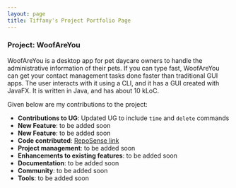 ```yaml
---
layout: page
title: Tiffany's Project Portfolio Page
---
```


### Project: WoofAreYou


WoofAreYou is a desktop app for pet daycare owners to handle the administrative information of their pets. If you can type fast, WoofAreYou can get your contact management tasks done faster than traditional GUI apps. The user interacts with it using a CLI, and it has a GUI created with JavaFX. It is written in Java, and has about 10 kLoC.

Given below are my contributions to the project:

* **Contributions to UG**: Updated UG to include `time` and `delete` commands
* **New Feature**: to be added soon
* **New Feature**: to be added soon
* **Code contributed**: [RepoSense link](https://nus-cs2103-ay2122s2.github.io/tp-dashboard/?search=tiffanylin21&breakdown=true)
* **Project management**: to be added soon
* **Enhancements to existing features**: to be added soon
* **Documentation**: to be added soon
* **Community**: to be added soon
* **Tools**: to be added soon